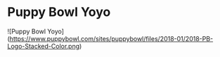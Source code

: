 # Puppy Bowl Yoyo
![Puppy Bowl Yoyo]
(https://www.puppybowl.com/sites/puppybowl/files/2018-01/2018-PB-Logo-Stacked-Color.png)

